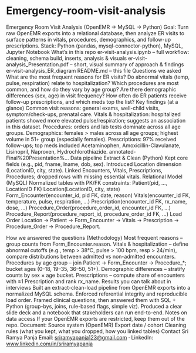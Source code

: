 # Emergency-room-visit-analysis
Emergency Room Visit Analysis (OpenEMR → MySQL → Python)
Goal: Turn raw OpenEMR exports into a relational database, then analyze ER visits to surface patterns in vitals, procedures, demographics, and follow-up prescriptions.
Stack: Python (pandas, mysql-connector-python), MySQL, Jupyter Notebook
What’s in this repo
er-visit-analysis.ipynb – full workflow: cleaning, schema build, inserts, analysis & visuals
er-visit-analysis_Presentation.pdf – short, visual summary of approach & findings
er-visit-analysis_ER_diagram
README.md – this file
Questions we asked
What are the most frequent reasons for ER visits?
Do abnormal vitals (temp, pulse, respiration) relate to hospitalization?
Which procedures are most common, and how do they vary by age group?
Are there demographic differences (sex, age) in visit frequency?
How often do ER patients receive follow-up prescriptions, and which meds top the list?
Key findings (at a glance)
Common visit reasons: general exams, well-child visits, symptom/check-ups, prenatal care.
Vitals & hospitalization: hospitalized patients showed more elevated pulse/respiration; suggests an association in this dataset.
Procedures: orders and lab tests dominate across all age groups.
Demographics: females > males across all age groups; highest volume in 51+ group (especially females).
Prescriptions: 97% received follow-ups; top meds included Acetaminophen, Amoxicillin-Clavulanate, Lisinopril, Naproxen, Hydrochlorothiazide. 
annotated-Final%20Presentation%…
Data pipeline 
Extract & Clean (Python)
Kept core fields (e.g., pid, fname, lname, dob, sex).
Introduced Location dimension (LocationID, city, state).
Linked Encounters, Vitals, Prescriptions, Procedures; dropped rows with missing essential vitals.
Relational Model (MySQL)
Normalized tables with PK/FK constraints:
Patient(pid, …, LocationID FK)
Location(LocationID, city, state)
Form_Encounter(encounter_id, pid FK, date, reason)
Vitals(encounter_id FK, temperature, pulse, respiration, …)
Prescription(encounter_id FK, rx_name, dose, …)
Procedure_Order(procedure_order_id, encounter_id FK, …)
Procedure_Report(procedure_report_id, procedure_order_id FK, …)
Load Order
Location → Patient → Form_Encounter → Vitals → Prescription → Procedure_Order → Procedure_Report.

How we answered the questions (Methodology)
Most frequent reasons – group counts from Form_Encounter.reason.
Vitals & hospitalization – define abnormal cutoffs (e.g., temp > 38°C, pulse > 100 bpm, resp > 24/min), compare distributions between admitted vs non-admitted encounters.
Procedures by age group – join Patient → Form_Encounter → Procedure_*; bucket ages (0–18, 19–35, 36–50, 51+).
Demographic differences – stratify counts by sex × age bucket.
Prescriptions – compute share of encounters with ≥1 Prescription and rank rx_name.
Results you can talk about in interviews
Built an extract-clean-load pipeline from OpenEMR exports into a normalized MySQL schema.
Enforced referential integrity and reproducible load order.
Framed clinical questions, then answered them with SQL + Python (group-bys, joins, rule-based flags, simple viz).
Produced a clear slide deck and a notebook that stakeholders can run end-to-end.
Notes on data access
If your OpenEMR exports are restricted, keep them out of the repo. Document:
Source system (OpenEMR)
Export date / cohort
Cleaning rules (what you kept, what you dropped, how you linked tables)
Contact
Sri Ramya Panja
Email: sriramyapanja123@gmail.com · LinkedIn: www.linkedin.com/in/sriramyapanja
